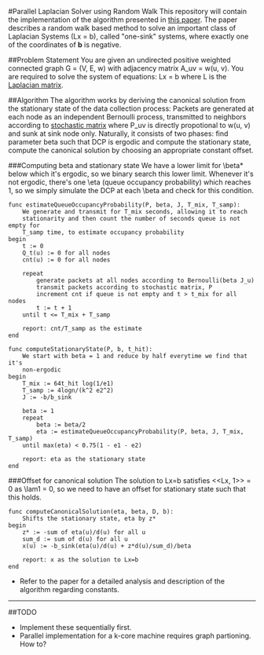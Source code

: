 #Parallel Laplacian Solver using Random Walk
This repository will contain the implementation of the algorithm presented in
[this paper][paper]. The paper describes a random walk based method to solve an
important class of Laplacian Systems (Lx = b), called "one-sink" systems,
where exactly one of the coordinates of **b** is negative.

##Problem Statement
You are given an undirected positive weighted connected graph G = (V, E, w) with
adjacency matrix A\_uv = w(u, v). You are required to solve the system of
equations: Lx = b where L is the [Laplacian matrix][lapmat].

##Algorithm
The algorithm works by deriving the canonical solution from the stationary
state of the data collection process: Packets are generated at each node as an
independent Bernoulli process, transmitted to neighbors according to [stochastic
matrix][stomat] where P\_uv is directly propotional to w(u, v) and sunk at sink
node only. Naturally, it consists of two phases: find parameter beta such that
DCP is ergodic and compute the stationary state, compute the canonical solution
by choosing an appropriate constant offset.

###Computing beta and stationary state
We have a lower limit for \beta\* below which it's ergodic, so we binary
search this lower limit. Whenever it's not ergodic, there's one \eta (queue
occupancy probability) which reaches 1, so we simply simulate the DCP at each
\beta and check for this condition.

```
func estimateQueueOccupancyProbability(P, beta, J, T_mix, T_samp):
    We generate and transmit for T_mix seconds, allowing it to reach
    stationarity and then count the number of seconds queue is not empty for
    T_samp time, to estimate occupancy probability
begin
    t := 0
    Q_t(u) := 0 for all nodes
    cnt(u) := 0 for all nodes

    repeat
        generate packets at all nodes according to Bernoulli(beta J_u)
        transmit packets according to stochastic matrix, P
        increment cnt if queue is not empty and t > t_mix for all nodes
        t := t + 1
    until t <= T_mix + T_samp

    report: cnt/T_samp as the estimate
end

func computeStationaryState(P, b, t_hit):
    We start with beta = 1 and reduce by half everytime we find that it's
    non-ergodic
begin
    T_mix := 64t_hit log(1/e1)
    T_samp := 4logn/(k^2 e2^2)
    J := -b/b_sink

    beta := 1
    repeat
        beta := beta/2
        eta := estimateQueueOccupancyProbability(P, beta, J, T_mix, T_samp)
    until max(eta) < 0.75(1 - e1 - e2)

    report: eta as the stationary state
end
```

###Offset for canonical solution
The solution to Lx=b satisfies <<Lx, 1>> = 0 as \lam1 = 0, so we need to have an
offset for stationary state such that this holds.

```
func computeCanonicalSolution(eta, beta, D, b):
    Shifts the stationary state, eta by z*
begin
    z* := -sum of eta(u)/d(u) for all u
    sum_d := sum of d(u) for all u
    x(u) := -b_sink(eta(u)/d(u) + z*d(u)/sum_d)/beta

    report: x as the solution to Lx=b
end
```

* Refer to the paper for a detailed analysis and description of the algorithm
  regarding constants.

---

##TODO
* Implement these sequentially first.
* Parallel implementation for a k-core machine requires graph partioning. How
  to?

[paper]: https://arxiv.org/abs/1905.04989
[lapmat]: https://en.wikipedia.org/wiki/Laplacian_matrix#Definition
[stomat]: https://en.wikipedia.org/wiki/Stochastic_matrix#Definition_and_properties
